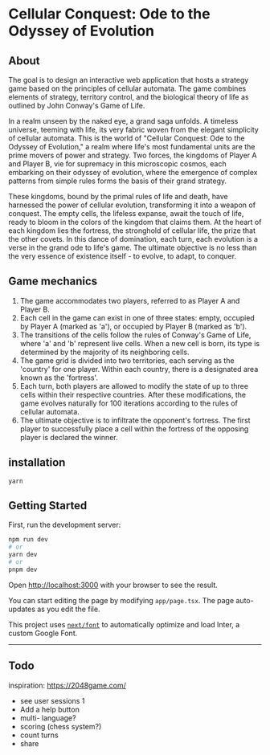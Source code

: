 # Cellular Conquest: Ode to the Odyssey of Evolution

## About

The goal is to design an interactive web application that hosts a strategy game based on the principles of cellular automata. The game combines elements of strategy, territory control, and the biological theory of life as outlined by John Conway's Game of Life.

In a realm unseen by the naked eye, a grand saga unfolds. A timeless universe, teeming with life, its very fabric woven from the elegant simplicity of cellular automata. This is the world of "Cellular Conquest: Ode to the Odyssey of Evolution," a realm where life's most fundamental units are the prime movers of power and strategy. Two forces, the kingdoms of Player A and Player B, vie for supremacy in this microscopic cosmos, each embarking on their odyssey of evolution, where the emergence of complex patterns from simple rules forms the basis of their grand strategy.

These kingdoms, bound by the primal rules of life and death, have harnessed the power of cellular evolution, transforming it into a weapon of conquest. The empty cells, the lifeless expanse, await the touch of life, ready to bloom in the colors of the kingdom that claims them. At the heart of each kingdom lies the fortress, the stronghold of cellular life, the prize that the other covets. In this dance of domination, each turn, each evolution is a verse in the grand ode to life's game. The ultimate objective is no less than the very essence of existence itself - to evolve, to adapt, to conquer.

## Game mechanics

1. The game accommodates two players, referred to as Player A and Player B.
2. Each cell in the game can exist in one of three states: empty, occupied by Player A (marked as 'a'), or occupied by Player B (marked as 'b').
3. The transitions of the cells follow the rules of Conway's Game of Life, where 'a' and 'b' represent live cells. When a new cell is born, its type is determined by the majority of its neighboring cells.
4. The game grid is divided into two territories, each serving as the 'country' for one player. Within each country, there is a designated area known as the 'fortress'.
5. Each turn, both players are allowed to modify the state of up to three cells within their respective countries. After these modifications, the game evolves naturally for 100 iterations according to the rules of cellular automata.
6. The ultimate objective is to infiltrate the opponent's fortress. The first player to successfully place a cell within the fortress of the opposing player is declared the winner.

## installation

`yarn`

## Getting Started

First, run the development server:

```bash
npm run dev
# or
yarn dev
# or
pnpm dev
```

Open [http://localhost:3000](http://localhost:3000) with your browser to see the result.

You can start editing the page by modifying `app/page.tsx`. The page auto-updates as you edit the file.

This project uses [`next/font`](https://nextjs.org/docs/basic-features/font-optimization) to automatically optimize and load Inter, a custom Google Font.

---

## Todo

inspiration: https://2048game.com/

- see user sessions 1
- Add a help button
- multi- language?
- scoring (chess system?)
- count turns
- share
